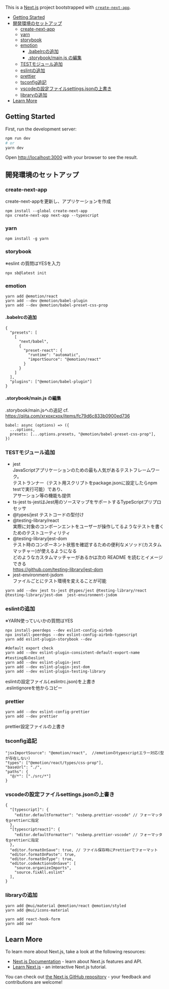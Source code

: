 This is a [Next.js](https://nextjs.org/) project bootstrapped with [`create-next-app`](https://github.com/vercel/next.js/tree/canary/packages/create-next-app).

- [Getting Started](#getting-started)
- [開発環境のセットアップ](#開発環境のセットアップ)
  - [create-next-app](#create-next-app)
  - [yarn](#yarn)
  - [storybook](#storybook)
  - [emotion](#emotion)
    - [.babelrcの追加](#babelrcの追加)
    - [.storybook/main.js の編集](#storybookmainjs-の編集)
  - [TESTモジュール追加](#testモジュール追加)
  - [eslintの追加](#eslintの追加)
  - [prettier](#prettier)
  - [tsconfig追記](#tsconfig追記)
  - [vscodeの設定ファイルsettings.jsonの上書き](#vscodeの設定ファイルsettingsjsonの上書き)
  - [libraryの追加](#libraryの追加)
- [Learn More](#learn-more)

## Getting Started

First, run the development server:

```bash
npm run dev
# or
yarn dev
```

Open [http://localhost:3000](http://localhost:3000) with your browser to see the result.

## 開発環境のセットアップ

### create-next-app
create-next-appを更新し、アプリケーションを作成
```
npm install --global create-next-app
npx create-next-app next-app --typescript
```

### yarn
```
npm install -g yarn
```

### storybook
※eslint の質問はYESを入力
```
npx sb@latest init
```

### emotion
```
yarn add @emotion/react
yarn add --dev @emotion/babel-plugin
yarn add --dev @emotion/babel-preset-css-prop
```

#### .babelrcの追加
```
{
  "presets": [
    [
      "next/babel",
      {
        "preset-react": {
          "runtime": "automatic",
          "importSource": "@emotion/react"
        }
      }
    ]
  ],
  "plugins": ["@emotion/babel-plugin"]
}
```
#### .storybook/main.js の編集
.storybook/main.jsへの追記
cf. https://qiita.com/xrxoxcxox/items/fc79d6c833b0900ed736
```
babel: async (options) => ({
  ...options,
  presets: [...options.presets, "@emotion/babel-preset-css-prop"],
})
```

### TESTモジュール追加
- jest  
  JavaScriptアプリケーションのための最も人気があるテストフレームワーク。  
	テストランナー（テスト用スクリプトをpackage.jsonに設定したらnpm testで実行可能）であり、  
	アサーション等の機能も提供
- ts-jest
  ts-jestはJest用のソースマップをサポートするTypeScriptプリプロセッサ  
- @types/jest
  テストコードの型付け
- @testing-library/react  
  実際に対象のコンポーンエントをユーザーが操作してるようなテストを書くためのテストユーティリティ
- @testing-library/jest-dom  
	テスト時のコンポーネント状態を確認するための便利なメソッド(カスタムマッチャー)が使えるようになる  
  どのようなカスタムマッチャーがあるかは次の README を読むとイメージできる  
  https://github.com/testing-library/jest-dom  
- jest-environment-jsdom  
  ファイルごとにテスト環境を変えることが可能
```
yarn add --dev jest ts-jest @types/jest @testing-library/react @testing-library/jest-dom  jest-environment-jsdom
```

### eslintの追加
※YARN使っていいかの質問はYES
```
npx install-peerdeps --dev eslint-config-airbnb
npx install-peerdeps --dev eslint-config-airbnb-typescript
yarn add eslint-plugin-storybook --dev

#default export check
yarn add --dev eslint-plugin-consistent-default-export-name
#testing系のeslint
yarn add --dev eslint-plugin-jest
yarn add --dev eslint-plugin-jest-dom
yarn add --dev eslint-plugin-testing-library

```
eslintの設定ファイル(.eslintrc.json)を上書き  
.eslintignoreを他からコピー

### prettier
```
yarn add --dev eslint-config-prettier
yarn add --dev prettier
```
prettier設定ファイルの上書き


### tsconfig追記
```
"jsxImportSource": "@emotion/react",  //emotionのtypescriptエラー対応(型が存在しない)  
"types": ["@emotion/react/types/css-prop"],
"baseUrl": "./",
"paths": {
  "@/*": ["./src/*"]
}
```
### vscodeの設定ファイルsettings.jsonの上書き
```
{
  "[typescript]": {
    "editor.defaultFormatter": "esbenp.prettier-vscode" // フォーマッタをprettierに指定
  },
  "[typescriptreact]": {
    "editor.defaultFormatter": "esbenp.prettier-vscode" // フォーマッタをprettierに指定
  },
  "editor.formatOnSave": true, // ファイル保存時にPrettierでフォーマット
  "editor.formatOnPaste": true,
  "editor.formatOnType": true,
  "editor.codeActionsOnSave": [
    "source.organizeImports",
    "source.fixAll.eslint"
  ],
}
```

### libraryの追加
```
yarn add @mui/material @emotion/react @emotion/styled
yarn add @mui/icons-material

yarn add react-hook-form
yarn add swr
```
## Learn More

To learn more about Next.js, take a look at the following resources:

- [Next.js Documentation](https://nextjs.org/docs) - learn about Next.js features and API.
- [Learn Next.js](https://nextjs.org/learn) - an interactive Next.js tutorial.

You can check out [the Next.js GitHub repository](https://github.com/vercel/next.js/) - your feedback and contributions are welcome!



